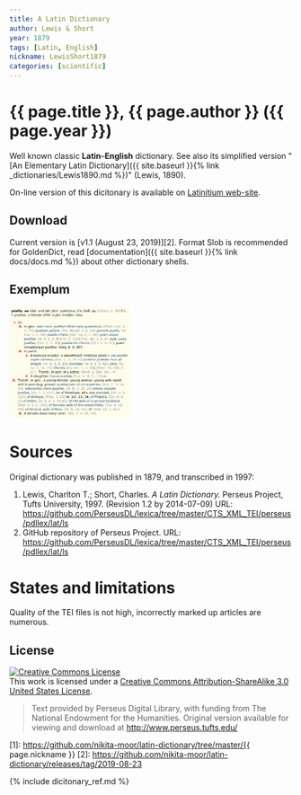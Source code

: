 ```yaml
---
title: A Latin Dictionary
author: Lewis & Short
year: 1879
tags: [Latin, English]
nickname: LewisShort1879
categories: [scientific]
---
```

# {{ page.title }}, {{ page.author }} ({{ page.year }})

Well known classic **Latin**–**English** dictionary. See also its simplified version "[An Elementary Latin Dictionary]({{ site.baseurl }}{% link _dictionaries/Lewis1890.md %})" (Lewis, 1890).

On-line version of this dicitonary is available on [Latinitium web-site](https://www.latinitium.com/lewisshort).


## Download

Current version is [v1.1 (August 23, 2019)][2]. Format Slob is recommended for GoldenDict, read [documentation]({{ site.baseurl }}{% link docs/docs.md %}) about other dictionary shells.

## Exemplum

<div class="spotlight-group" data-animation="" data-control="" data-autohide="false">
  <img src="img/LewisShort1879-1.png" class="spotlight" height="200">
</div>


# Sources

Original dictionary was published in 1879, and transcribed in 1997:

1. Lewis, Charlton T.; Short, Charles. _A Latin Dictionary._ Perseus Project, Tufts University, 1997. (Revision 1.2 by 2014-07-09) URL: <https://github.com/PerseusDL/lexica/tree/master/CTS_XML_TEI/perseus/pdllex/lat/ls>
1. GitHub repository of Perseus Project. URL: <https://github.com/PerseusDL/lexica/tree/master/CTS_XML_TEI/perseus/pdllex/lat/ls>


# States and limitations

Quality of the TEI files is not high, incorrectly marked up articles are numerous.


## License

<a rel="license" href="https://creativecommons.org/licenses/by-sa/3.0/us/">
<img alt="Creative Commons License"
     style="border-width:0"
     src="https://i.creativecommons.org/l/by-sa/3.0/88x31.png" />
</a><br />This work is licensed under a <a rel="license" href="https://creativecommons.org/licenses/by-sa/3.0/us/">Creative Commons Attribution-ShareAlike 3.0 United States License</a>.

> Text provided by Perseus Digital Library, with funding from The National Endowment for the Humanities. Original version available for viewing and download at <http://www.perseus.tufts.edu/>


[1]: https://github.com/nikita-moor/latin-dictionary/tree/master/{{ page.nickname }}
[2]: https://github.com/nikita-moor/latin-dictionary/releases/tag/2019-08-23

{% include dicitonary_ref.md %}

